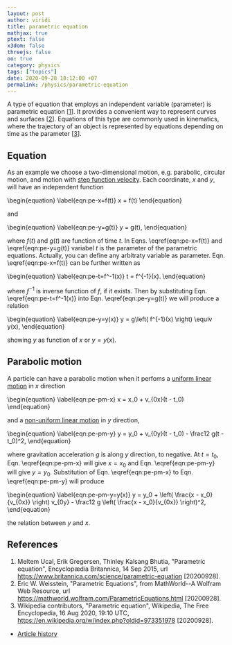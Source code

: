 ```yaml
---
layout: post
author: viridi
title: parametric equation
mathjax: true
ptext: false
x3dom: false
threejs: false
oo: true
category: physics
tags: ["topics"]
date: 2020-09-28 18:12:00 +07
permalink: /physics/parametric-equation
---
```

A type of equation that employs an independent variable (parameter) is parametric equation [[1](#ref1)]. It provides a convenient way to represent curves and surfaces [[2](#ref2)]. Equations of this type are commonly used in kinematics, where the trajectory of an object is represented by equations depending on time as the parameter [[3](#ref3)].


## Equation
As an example we choose a two-dimensional motion, e.g. parabolic, circular motion, and motion with [step function velocity](step-function-velocity). Each coordinate, $x$ and $y$, will have an independent function

\begin{equation}
\label{eqn:pe-x=f(t)}
x = f(t)
\end{equation}

and

\begin{equation}
\label{eqn:pe-y=g(t)}
y = g(t),
\end{equation}

where $f(t)$ and $g(t)$ are function of time $t$. In Eqns. \eqref{eqn:pe-x=f(t)} and \eqref{eqn:pe-y=g(t)} variabel $t$ is the parameter of the parametric equations. Actually, you can define any arbitraty variable as parameter. Eqn. \eqref{eqn:pe-x=f(t)} can be further written as

\begin{equation}
\label{eqn:pe-t=f^-1(x)}
t = f^{-1}(x).
\end{equation}

where $f^{-1}$ is inverse function of $f$, if it exists.  Then by substituting Eqn. \eqref{eqn:pe-t=f^-1(x)} into Eqn. \eqref{eqn:pe-y=g(t)} we will produce a relation

\begin{equation}
\label{eqn:pe-y=y(x)}
y = g\left( f^{-1}(x) \right) \equiv y(x),
\end{equation}

showing $y$ as function of $x$ or $y = y(x)$.


## Parabolic motion
A particle can have a parabolic motion when it perfoms a [uniform linear motion](uniform-linear-motion) in $x$ direction 

\begin{equation}
\label{eqn:pe-pm-x}
x = x_0 + v_{0x}(t - t_0)
\end{equation}

and a [non-uniform linear motion](non-uniform-linear-motion) in $y$ direction,

\begin{equation}
\label{eqn:pe-pm-y}
y = y_0 + v_{0y}(t - t_0) - \frac12 g(t - t_0)^2,
\end{equation}

where gravitation acceleration $g$ is along $y$ direction, to negative. At $t = t_0$, Eqn. \eqref{eqn:pe-pm-x} will give $x = x_0$ and Eqn. \eqref{eqn:pe-pm-y} will give $y = y_0$. Substitution of Eqn. \eqref{eqn:pe-pm-x} to Eqn. \eqref{eqn:pe-pm-y} will produce

\begin{equation}
\label{eqn:pe-pm-y=y(x)}
y = y_0 + \left( \frac{x - x_0}{v_{0x}} \right) v_{0y} - \frac12 g \left( \frac{x - x_0}{v_{0x}} \right)^2,
\end{equation}

the relation between $y$ and $x$.


## References
1. <a name="ref1"></a>Meltem Ucal, Erik Gregersen, Thinley Kalsang Bhutia, "Parametric equation", Encyclopædia Britannica, 14 Sep 2015, url <https://www.britannica.com/science/parametric-equation> [20200928].
2. <a name="ref2"></a>Eric W. Weisstein, "Parametric Equations", from MathWorld--A Wolfram Web Resource, url <https://mathworld.wolfram.com/ParametricEquations.html> [20200928].
3. <a name="ref3"></a>Wikipedia contributors, "Parametric equation", Wikipedia, The Free Encyclopedia, 16 Aug 2020, 19:10 UTC, <https://en.wikipedia.org/w/index.php?oldid=973351978> [20200928].

+ [Article history](https://github.com/butiran/butiran.github.io/commits/master/_posts/phys/2020-09-28-parametric-equation.md)
